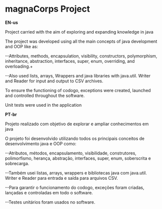 # magnaCorps Project


**EN-us**

Project carried with the aim of exploring and expanding knowledge in java



The project was developed using all the main concepts of java development and OOP like as:

--Attributes, methods, encapsulation, visibility, constructors, polymorphism, inheritance, abstraction, interfaces, super, enum, overriding, and overloading.+

--Also used lists, arrays, Wrappers and java libraries with java.util. Writer and Reader for input and output to CSV archives.


To ensure the functioning of codogo, exceptions were created, launched and controlled throughout the software.

Unit tests were used in the application


**PT-br**


  Projeto realizado com objetivo de explorar e ampliar conhecimentos em java



O projeto foi desenvolvido utilizando todos os principais conceitos de desenvolvimento java e OOP como:

--Atributos, métodos, encapsulamento, visibilidade, construtores, polimorfismo, herança, abstração, interfaces, super, enum, soberscrita e sobrecarga.

--Também usei listas, arrays, wrappers e bibliotecas java com java.util. Writer e Reader para entrada e saída para arquivos CSV.


--Para garantir o funcionamento do codogo, exceções foram criadas, lançadas e controladas em todo o software.

--Testes unitários foram usados no software.

